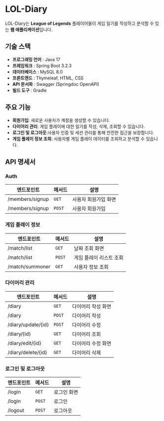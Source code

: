# LOL-Diary
LOL-Diary는 **League of Legends** 플레이어들이 게임 일기를 작성하고 분석할 수 있는 **웹 애플리케이션**입니다.

## 기술 스택
- **프로그래밍 언어** : Java 17
- **프레임워크** : Spring Boot 3.2.3
- **데이터베이스** : MySQL 8.0
- **프론트엔드** : Thymeleaf, HTML, CSS
- **API 문서화** : Swagger (Springdoc OpenAPI)
- **빌드 도구** : Gradle

## 주요 기능
- **회원가입**: 새로운 사용자가 계정을 생성할 수 있습니다.
- **다이어리 관리**: 게임 플레이에 대한 일기를 작성, 삭제, 조회할 수 있습니다.
- **로그인 및 로그아웃**:사용자 인증 및 세션 관리를 통해 안전한 접근을 보장합니다.
- **게임 플레이 정보 조회**: 사용자별 게임 플레이 데이터를 조회하고 분석할 수 있습니다.

## API 명세서
### Auth
| **엔드포인트**             | **메서드**  | **설명**              |
|---------------------------|-------------|-----------------------|
| /members/signup           | `GET`       | 사용자 회원가입 화면 |
| /members/signup           | `POST`      | 사용자 회원가입       |

### 게임 플레이 정보
| **엔드포인트**             | **메서드**  | **설명**                      |
|---------------------------|-------------|--------------------------------|
| /match/list               | `GET`       | 날짜 조회 화면                |
| /match/list               | `POST`      | 게임 플레이 리스트 조회       |
| /match/summoner           | `GET`       | 사용자 정보 조회              |

### 다이어리 관리
| **엔드포인트**             | **메서드**  | **설명**                      |
|---------------------------|-------------|--------------------------------|
| /diary                    | `GET`       | 다이어리 작성 화면            |
| /diary                    | `POST`      | 다이어리 작성                 |
| /diary/update/{id}        | `POST`      | 다이어리 수정                 |
| /diary/{id}               | `GET`       | 다이어리 조회                 |
| /diary/edit/{id}          | `GET`       | 다이어리 수정 화면            |
| /diary/delete/{id}        | `GET`       | 다이어리 삭제                 |

### 로그인 및 로그아웃
| **엔드포인트**             | **메서드**  | **설명**                      |
|---------------------------|-------------|--------------------------------|
| /login                    | `GET`       | 로그인 화면                   |
| /login                    | `POST`      | 로그인                        |
| /logout                   | `POST`      | 로그아웃                      |
